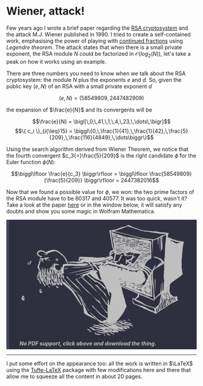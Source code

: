 # Wiener, attack!

Few years ago I wrote a brief paper regarding the [RSA cryptosystem](https://en.wikipedia.org/wiki/RSA_(cryptosystem)) and the attack M.J. Wiener published in 1990. I tried to create a self-contained work, emphasising the power of playing with [continued fractions](https://en.wikipedia.org/wiki/Continued_fraction) using *Legendre theorem*. The attack states that when there is a small private exponent, the RSA module $N$ could be factorized in $\mathcal{O}\big(log_2(N)\big)$, let's take a peak on how it works using an example.

There are three numbers you need to know when we talk about the RSA cryptosystem: the module $N$ plus the exponents $e$ and $d$. So, given the public key $(e,N)$ of an RSA with a small private exponent $d$

$$(e,N) = (58549809,2447482909)$$

the expansion of $\frac{e}{N}$ and its convergents will be

$$\frac{e}{N} = \bigl[\,0;\,41,\,1,\,4,\,23,\,\dots\,\bigr]$$
$$\{ c_i \}_{i{\leq}15} = \biggl\{0,\,\frac{1}{41},\,\frac{1}{42},\,\frac{5}{209},\,\frac{116}{4849},\,\dots\biggr\}$$

Using the search algorithm derived from Wiener Theorem, we notice that the fourth convergent $c_3{=}\frac{5}{209}$ is the right candidate $\widetilde{\phi}$ for the Euler function $\phi(N)$:

$$\biggl\lfloor \frac{e}{c_3} \biggr\rfloor = \biggl\lfloor \frac{58549809}{\frac{5}{209}} \biggr\rfloor = 2447382016$$

Now that we found a possible value for $\phi$, we won: the two prime factors of the RSA module have to be $60317$ and $40577$. It was too quick, wasn't it? Take a look at the paper [here](https://matteogiorgi.github.io/wiener/src/wiener_attack.pdf) or in the window below, it will satisfy any doubts and show you some magic in Wolfram Mathematica.

<!-- ![](https://matteogiorgi.github.io/wiener/src/wiener_attack.pdf){ width=100% height=600px } -->

<object data="https://matteogiorgi.github.io/wiener/src/wiener_attack.pdf" type="application/pdf" width="100%" height="600px">
<p style="color: #bfbfbf; background-color: #2e2f3e; margin: 0; padding-left: 2em; padding-right: 2em; padding-top: 0.5em; padding-bottom: 0.5em; border-left: 0.5em #44475a solid; font-style: italic;">
  <a href="https://matteogiorgi.github.io/wiener/src/wiener_attack.pdf" title="Download PDF"><img src="pics/extraction.png" /></a>
  <b>No PDF support, click above and download the thing.</b>
</p>
</object>

---

I put some effort on the appearance too: all the work is written in $\LaTeX$ using the [Tufte-LaTeX](https://github.com/Tufte-LaTeX/tufte-latex) package with few modifications here and there that allow me to squeeze all the content in about 20 pages.
